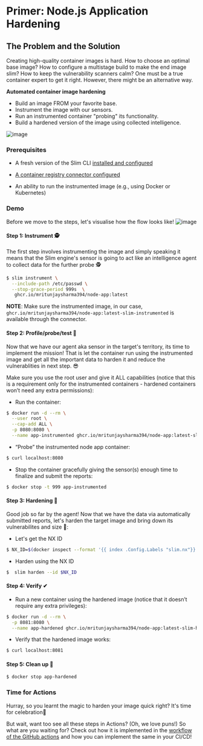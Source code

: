 # Primer: Node.js Application Hardening

## The Problem and the Solution 

Creating high-quality container images is hard. How to choose an optimal base image? 
How to configure a multistage build to make the end image slim? 
How to keep the vulnerability scanners calm? 
One must be a true container expert to get it right. 
However, there might be an alternative way.

**Automated container image hardening**

* Build an image FROM your favorite base.
* Instrument the image with our sensors.
* Run an instrumented container "probing" its functionality.
* Build a hardened version of the image using collected intelligence.

![image](https://user-images.githubusercontent.com/45476902/218093055-50a44810-db1a-43fd-a71d-909e521d4a55.png)


### Prerequisites
* A fresh version of the Slim CLI [installed and configured](https://portal.slim.dev/cli)

* [A container registry connector configured](https://portal.slim.dev/connectors)

* An ability to run the instrumented image (e.g., using Docker or Kubernetes)

### Demo

Before we move to the steps, let's visualise how the flow looks like!
![image](https://user-images.githubusercontent.com/45476902/218159028-d2b21334-bfeb-45dd-8d2d-725fbe3d3520.png)


#### Step 1: Instrument  🕵️

The first step involves instrumenting the image and simply speaking it means that the Slim engine's sensor is going to act like an intelligence agent to collect data for the further probe  🕵️


```sh
$ slim instrument \
  --include-path /etc/passwd \
  --stop-grace-period 999s  \
   ghcr.io/mritunjaysharma394/node-app:latest
```

**NOTE**: Make sure the instrumented image, in our case, `ghcr.io/mritunjaysharma394/node-app:latest-slim-instrumented` is available through the connector.

#### Step 2: Profile/probe/test  🔎

Now that we have our agent aka sensor in the target's territory, its time to implement the mission! 
That is let the container run using the instrumented image and get all the important data to harden it and reduce the vulnerablities in next step. 😎
 
Make sure you use the root user and give it ALL capabilities (notice that this is a requirement only for the instrumented containers - hardened containers won’t need any extra permissions):
* Run the container: 
 ```sh
 $ docker run -d --rm \
   --user root \
   --cap-add ALL \
   -p 8080:8080 \
   --name app-instrumented ghcr.io/mritunjaysharma394/node-app:latest-slim-instrumented 
  ```
* “Probe” the instrumented node app container:
```sh
$ curl localhost:8080
```

* Stop the container gracefully giving the sensor(s) enough time to finalize and submit the reports:


```sh
$ docker stop -t 999 app-instrumented
```
#### Step 3: Hardening  🔨

Good job so far by the agent! 
Now that we have the data via automatically submitted reports, let's harden the target image and bring down its vulnerabilites and size 🚀:

* Let's get the NX ID

```sh
$ NX_ID=$(docker inspect --format '{{ index .Config.Labels "slim.nx"}}' ghcr.io/mritunjaysharma394/node-app:latest-slim-instrumented)
```

* Harden using the NX ID
```sh
$  slim harden --id $NX_ID
```

#### Step 4: Verify  ✔

* Run a new container using the hardened image (notice that it doesn’t require any extra privileges):

```sh
$ docker run -d --rm \
  -p 8081:8080 \
  --name app-hardened ghcr.io/mritunjaysharma394/node-app:latest-slim-hardened
 ```
 
* Verify that the hardened image works:

```sh
$ curl localhost:8081
```

#### Step 5: Clean up 🧹


```sh
$ docker stop app-hardened
```
### Time for Actions
Hurray, so you learnt the magic to harden your image quick right? 
It's time for celebration🍾

But wait, want too see all these steps in Actions? (Oh, we love puns!) So what are you waiting for?
Check out how it is implemented in the [workflow of the GitHub actions](https://github.com/mritunjaysharma394/ich-examples/actions) and how you can implement the same in your CI/CD! 
